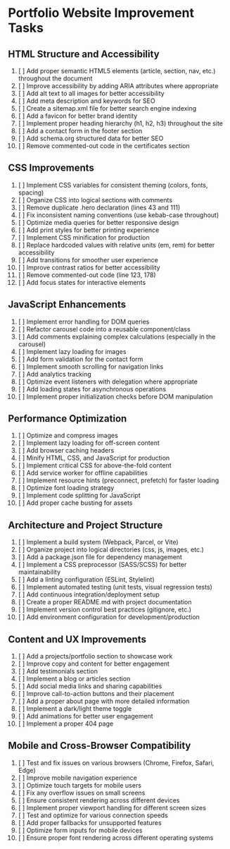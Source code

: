 # Portfolio Website Improvement Tasks

## HTML Structure and Accessibility
1. [ ] Add proper semantic HTML5 elements (article, section, nav, etc.) throughout the document
2. [ ] Improve accessibility by adding ARIA attributes where appropriate
3. [ ] Add alt text to all images for better accessibility
4. [ ] Add meta description and keywords for SEO
5. [ ] Create a sitemap.xml file for better search engine indexing
6. [ ] Add a favicon for better brand identity
7. [ ] Implement proper heading hierarchy (h1, h2, h3) throughout the site
8. [ ] Add a contact form in the footer section
9. [ ] Add schema.org structured data for better SEO
10. [ ] Remove commented-out code in the certificates section

## CSS Improvements
1. [ ] Implement CSS variables for consistent theming (colors, fonts, spacing)
2. [ ] Organize CSS into logical sections with comments
3. [ ] Remove duplicate .hero declaration (lines 43 and 111)
4. [ ] Fix inconsistent naming conventions (use kebab-case throughout)
5. [ ] Optimize media queries for better responsive design
6. [ ] Add print styles for better printing experience
7. [ ] Implement CSS minification for production
8. [ ] Replace hardcoded values with relative units (em, rem) for better accessibility
9. [ ] Add transitions for smoother user experience
10. [ ] Improve contrast ratios for better accessibility
11. [ ] Remove commented-out code (line 123, 178)
12. [ ] Add focus states for interactive elements

## JavaScript Enhancements
1. [ ] Implement error handling for DOM queries
2. [ ] Refactor carousel code into a reusable component/class
3. [ ] Add comments explaining complex calculations (especially in the carousel)
4. [ ] Implement lazy loading for images
5. [ ] Add form validation for the contact form
6. [ ] Implement smooth scrolling for navigation links
7. [ ] Add analytics tracking
8. [ ] Optimize event listeners with delegation where appropriate
9. [ ] Add loading states for asynchronous operations
10. [ ] Implement proper initialization checks before DOM manipulation

## Performance Optimization
1. [ ] Optimize and compress images
2. [ ] Implement lazy loading for off-screen content
3. [ ] Add browser caching headers
4. [ ] Minify HTML, CSS, and JavaScript for production
5. [ ] Implement critical CSS for above-the-fold content
6. [ ] Add service worker for offline capabilities
7. [ ] Implement resource hints (preconnect, prefetch) for faster loading
8. [ ] Optimize font loading strategy
9. [ ] Implement code splitting for JavaScript
10. [ ] Add proper cache busting for assets

## Architecture and Project Structure
1. [ ] Implement a build system (Webpack, Parcel, or Vite)
2. [ ] Organize project into logical directories (css, js, images, etc.)
3. [ ] Add a package.json file for dependency management
4. [ ] Implement a CSS preprocessor (SASS/SCSS) for better maintainability
5. [ ] Add a linting configuration (ESLint, Stylelint)
6. [ ] Implement automated testing (unit tests, visual regression tests)
7. [ ] Add continuous integration/deployment setup
8. [ ] Create a proper README.md with project documentation
9. [ ] Implement version control best practices (gitignore, etc.)
10. [ ] Add environment configuration for development/production

## Content and UX Improvements
1. [ ] Add a projects/portfolio section to showcase work
2. [ ] Improve copy and content for better engagement
3. [ ] Add testimonials section
4. [ ] Implement a blog or articles section
5. [ ] Add social media links and sharing capabilities
6. [ ] Improve call-to-action buttons and their placement
7. [ ] Add a proper about page with more detailed information
8. [ ] Implement a dark/light theme toggle
9. [ ] Add animations for better user engagement
10. [ ] Implement a proper 404 page

## Mobile and Cross-Browser Compatibility
1. [ ] Test and fix issues on various browsers (Chrome, Firefox, Safari, Edge)
2. [ ] Improve mobile navigation experience
3. [ ] Optimize touch targets for mobile users
4. [ ] Fix any overflow issues on small screens
5. [ ] Ensure consistent rendering across different devices
6. [ ] Implement proper viewport handling for different screen sizes
7. [ ] Test and optimize for various connection speeds
8. [ ] Add proper fallbacks for unsupported features
9. [ ] Optimize form inputs for mobile devices
10. [ ] Ensure proper font rendering across different operating systems